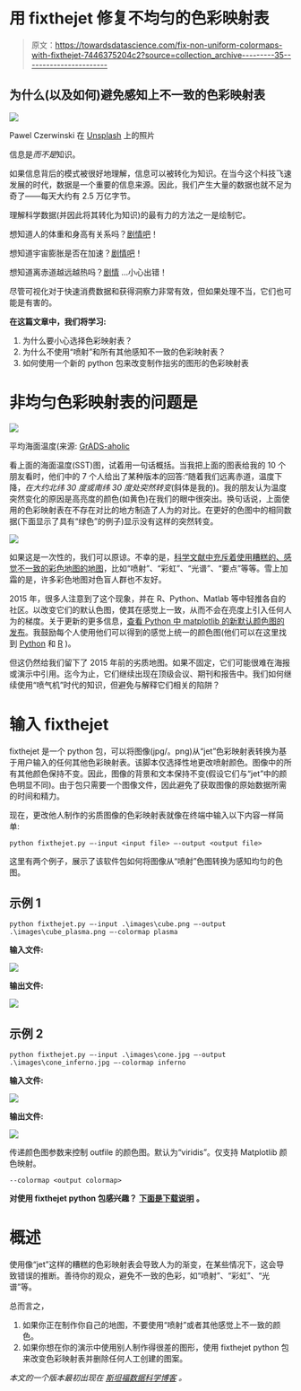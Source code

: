 # 用 fixthejet 修复不均匀的色彩映射表

> 原文：<https://towardsdatascience.com/fix-non-uniform-colormaps-with-fixthejet-7446375204c2?source=collection_archive---------35----------------------->

## 为什么(以及如何)避免感知上不一致的色彩映射表

![](img/7f5f9eed8a10752dfe1ccfbf455135a8.png)

Pawel Czerwinski 在 [Unsplash](https://unsplash.com/s/photos/color?utm_source=unsplash&utm_medium=referral&utm_content=creditCopyText) 上的照片

信息是*而不是*知识。

如果信息背后的模式被很好地理解，信息可以被转化为知识。在当今这个科技飞速发展的时代，数据是一个重要的信息来源。因此，我们产生大量的数据也就不足为奇了——每天大约有 2.5 万亿字节。

理解科学数据(并因此将其转化为知识)的最有力的方法之一是绘制它。

想知道人的体重和身高有关系吗？[剧情吧](https://statisticsbyjim.com/basics/correlations/)！

想知道宇宙膨胀是否在加速？[剧情吧](http://hyperphysics.phy-astr.gsu.edu/hbase/Astro/univacc.html)！

想知道离赤道越远越热吗？[剧情](https://gradsaddict.blogspot.com/2015/02/tutorial-use-basemapgs-to-make.html) …小心出错！

尽管可视化对于快速消费数据和获得洞察力非常有效，但如果处理不当，它们也可能是有害的。

**在这篇文章中，我们将学习:**

1.  为什么要小心选择色彩映射表？
2.  为什么不使用“喷射”和所有其他感知不一致的色彩映射表？
3.  如何使用一个新的 python 包来改变制作拙劣的图形的色彩映射表

# 非均匀色彩映射表的问题是

![](img/62844a3b64a7cf9b514e7fc1d7685113.png)

平均海面温度(来源: [GrADS-aholic](https://gradsaddict.blogspot.com/2015/02/tutorial-use-basemapgs-to-make.html)

看上面的海面温度(SST)图，试着用一句话概括。当我把上面的图表给我的 10 个朋友看时，他们中的 7 个人给出了某种版本的回答:“随着我们远离赤道，温度下降，*在大约北纬 30 度或南纬 30 度处突然转变*(斜体是我的)。我的朋友认为温度突然变化的原因是高亮度的颜色(如黄色)在我们的眼中很突出。换句话说，上面使用的色彩映射表在不存在对比的地方制造了人为的对比。在更好的色图中的相同数据(下面显示了具有“绿色”的例子)显示没有这样的突然转变。

![](img/de7c6aeeb98dd8e66ebd25063943d4bd.png)

如果这是一次性的，我们可以原谅。不幸的是，[科学文献中充斥着使用糟糕的、感觉不一致的彩色地图的地图](https://www.nature.com/articles/s41467-020-19160-7)，比如“喷射”、“彩虹”、“光谱”、“要点”等等。雪上加霜的是，许多彩色地图对色盲人群也不友好。

2015 年，很多人注意到了这个现象，并在 R、Python、Matlab 等中轻推各自的社区。以改变它们的默认色图，使其在感觉上一致，从而不会在亮度上引入任何人为的梯度。关于更新的更多信息，[查看 Python 中 matplotlib 的新默认颜色图的发布](https://www.youtube.com/watch?v=xAoljeRJ3lU)。我鼓励每个人使用他们可以得到的感觉上统一的颜色图(他们可以在这里找到 [Python](https://matplotlib.org/stable/tutorials/colors/colormaps.html) 和 [R](https://cran.r-project.org/web/packages/viridis/vignettes/intro-to-viridis.html) )。

但这仍然给我们留下了 2015 年前的劣质地图。如果不固定，它们可能很难在海报或演示中引用。迄今为止，它们继续出现在顶级会议、期刊和报告中。我们如何继续使用“喷气机”时代的知识，但避免与解释它们相关的陷阱？

# 输入 fixthejet

fixthejet 是一个 python 包，可以将图像(jpg/。png)从“jet”色彩映射表转换为基于用户输入的任何其他色彩映射表。该脚本仅选择性地更改喷射颜色。图像中的所有其他颜色保持不变。因此，图像的背景和文本保持不变(假设它们与“jet”中的颜色明显不同)。由于包只需要一个图像文件，因此避免了获取图像的原始数据所需的时间和精力。

现在，更改他人制作的劣质图像的色彩映射表就像在终端中输入以下内容一样简单:

```
python fixthejet.py —-input <input file> —-output <output file>
```

这里有两个例子，展示了该软件包如何将图像从“喷射”色图转换为感知均匀的色图。

## 示例 1

```
python fixthejet.py —-input .\images\cube.png —-output .\images\cube_plasma.png —-colormap plasma
```

**输入文件:**

![](img/24ced4c0a202c496410d1a018f08d289.png)

**输出文件:**

![](img/41e72aa598d81c1cea45675ff11b5851.png)

## 示例 2

```
python fixthejet.py —-input .\images\cone.jpg —-output .\images\cone_inferno.jpg —-colormap inferno
```

**输入文件:**

![](img/19e01b22d182303825e98c10d343f651.png)

**输出文件:**

![](img/6cf40d3a9f705a1d63ccbfd6e142e71e.png)

传递颜色图参数来控制 outfile 的颜色图。默认为“viridis”。仅支持 Matplotlib 颜色映射。

```
--colormap <output colormap> 
```

**对使用 fixthejet python 包感兴趣？** [**下面是下载说明**](https://github.com/kkraoj/fixthejet) **。**

# 概述

使用像“jet”这样的糟糕的色彩映射表会导致人为的渐变，在某些情况下，这会导致错误的推断。善待你的观众，避免不一致的色彩，如“喷射”、“彩虹”、“光谱”等。

总而言之，

1.  如果你正在制作你自己的地图，不要使用“喷射”或者其他感觉上不一致的颜色。
2.  如果你想在你的演示中使用别人制作得很差的图形，使用 fixthejet python 包来改变色彩映射表并删除任何人工创建的图案。

*本文的一个版本最初出现在* [*斯坦福数据科学博客*](https://datascience.stanford.edu/news/fixing-non-uniform-colormaps-fixthejet) *。*